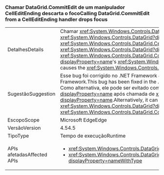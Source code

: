 ### <a name="calling-datagridcommitedit-from-a-celleditending-handler-drops-focus"></a><span data-ttu-id="a8709-101">Chamar DataGrid.CommitEdit de um manipulador CellEditEnding descarta o foco</span><span class="sxs-lookup"><span data-stu-id="a8709-101">Calling DataGrid.CommitEdit from a CellEditEnding handler drops focus</span></span>

|   |   |
|---|---|
|<span data-ttu-id="a8709-102">Detalhes</span><span class="sxs-lookup"><span data-stu-id="a8709-102">Details</span></span>|<span data-ttu-id="a8709-103">Chamar <xref:System.Windows.Controls.DataGrid.CommitEdit> de um dos manipuladores de eventos <xref:System.Windows.Controls.DataGrid?displayProperty=name> do <xref:System.Windows.Controls.DataGrid.CellEditEnding?displayProperty=name> faz com que <xref:System.Windows.Controls.DataGrid?displayProperty=name> perca o foco.</span><span class="sxs-lookup"><span data-stu-id="a8709-103">Calling <xref:System.Windows.Controls.DataGrid.CommitEdit> from one of the <xref:System.Windows.Controls.DataGrid?displayProperty=name>'s <xref:System.Windows.Controls.DataGrid.CellEditEnding?displayProperty=name> event handlers causes the <xref:System.Windows.Controls.DataGrid?displayProperty=name> to lose focus.</span></span>|
|<span data-ttu-id="a8709-104">Sugestão</span><span class="sxs-lookup"><span data-stu-id="a8709-104">Suggestion</span></span>|<span data-ttu-id="a8709-105">Esse bug foi corrigido no .NET Framework 4.5.2, portanto, ele pode ser evitado com a atualização do .NET Framework.</span><span class="sxs-lookup"><span data-stu-id="a8709-105">This bug has been fixed in the .NET Framework 4.5.2, so it can be avoided by upgrading the .NET Framework.</span></span> <span data-ttu-id="a8709-106">Como alternativa, ele pode ser evitado com a nova seleção explícita de <xref:System.Windows.Controls.DataGrid?displayProperty=name> após chamada de <xref:System.Windows.Controls.DataGrid.CommitEdit?displayProperty=name>.</span><span class="sxs-lookup"><span data-stu-id="a8709-106">Alternatively, it can be avoided by explicitly re-selecting the <xref:System.Windows.Controls.DataGrid?displayProperty=name> after calling <xref:System.Windows.Controls.DataGrid.CommitEdit?displayProperty=name>.</span></span>|
|<span data-ttu-id="a8709-107">Escopo</span><span class="sxs-lookup"><span data-stu-id="a8709-107">Scope</span></span>|<span data-ttu-id="a8709-108">Microsoft Edge</span><span class="sxs-lookup"><span data-stu-id="a8709-108">Edge</span></span>|
|<span data-ttu-id="a8709-109">Versão</span><span class="sxs-lookup"><span data-stu-id="a8709-109">Version</span></span>|<span data-ttu-id="a8709-110">4.5</span><span class="sxs-lookup"><span data-stu-id="a8709-110">4.5</span></span>|
|<span data-ttu-id="a8709-111">Tipo</span><span class="sxs-lookup"><span data-stu-id="a8709-111">Type</span></span>|<span data-ttu-id="a8709-112">Tempo de execução</span><span class="sxs-lookup"><span data-stu-id="a8709-112">Runtime</span></span>|
|<span data-ttu-id="a8709-113">APIs afetadas</span><span class="sxs-lookup"><span data-stu-id="a8709-113">Affected APIs</span></span>|<ul><li><xref:System.Windows.Controls.DataGrid.CommitEdit?displayProperty=nameWithType></li><li><xref:System.Windows.Controls.DataGrid.CommitEdit(System.Windows.Controls.DataGridEditingUnit,System.Boolean)?displayProperty=nameWithType></li></ul>|


